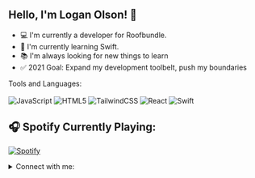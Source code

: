 ## Hello, I'm Logan Olson! 👋 

- 💻 I'm currently a developer for Roofbundle.
- 📱 I'm currently learning Swift.
- 📚 I'm always looking for new things to learn
- ✅ 2021 Goal: Expand my development toolbelt, push my boundaries

Tools and Languages:
<br>
<br>
<img alt="JavaScript" src="https://img.shields.io/badge/javascript-%23323330.svg?style=for-the-badge&logo=javascript&logoColor=%23F7DF1E"/>
<img alt="HTML5" src="https://img.shields.io/badge/html5-%23E34F26.svg?style=for-the-badge&logo=html5&logoColor=white"/>
<img alt="TailwindCSS" src="https://img.shields.io/badge/tailwindcss-%2338B2AC.svg?style=for-the-badge&logo=tailwind-css&logoColor=white"/>
<img alt="React" src="https://img.shields.io/badge/react-%2320232a.svg?style=for-the-badge&logo=react&logoColor=%2361DAFB"/>
<img alt="Swift" src="https://img.shields.io/badge/swift-%23FA7343.svg?style=for-the-badge&logo=swift&logoColor=white"/>

## 🎧 Spotify Currently Playing:
[![Spotify](https://novatorem-jet-ten.vercel.app/api/spotify)](https://open.spotify.com/user/logyhd)


<details>
  <summary>Connect with me:</summary>
    <a href="https://www.linkedin.com/in/loganolson/" target="_blank"><img src="https://user-images.githubusercontent.com/61593279/123460138-cc15bd00-d5ac-11eb-8f22-b73f40abb214.png" width="30" height="30" /></a>
  <span/>
  <a href="" target="_blank"><img src="https://user-images.githubusercontent.com/61593279/123460360-231b9200-d5ad-11eb-85e0-81d8014fce44.png" width="30" height="30" /></a>
</details>
